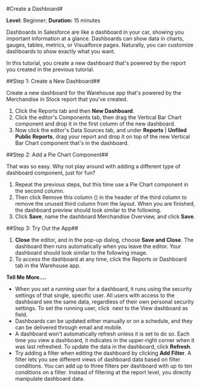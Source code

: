 #Create a Dashboard#

**Level:** Beginner; **Duration:** 15 minutes

Dashboards in Salesforce are like a dashboard in your car, showing you important information at a glance. Dashboards can show data in charts, gauges, tables, metrics, or Visualforce pages. Naturally, you can customize dashboards to show exactly what you want.

In this tutorial, you create a new dashboard that's powered by the report you created in the previous tutorial.

##Step 1: Create a New Dashboard##

Create a new dashboard for the Warehouse app that's powered by the Merchandise in Stock report that you’ve created.

1. Click the Reports tab and then **New Dashboard**.
2. Click the editor's Components tab, then drag the Vertical Bar Chart component and drop it in the first column of the new dashboard.
3. Now click the editor's Data Sources tab, and under **Reports** | **Unfiled Public Reports**, drag your report and drop it on top of the new Vertical Bar Chart component that's in the dashboard.

##Step 2: Add a Pie Chart Component##

That was so easy. Why not play around with adding a different type of dashboard component, just for fun?

1. Repeat the previous steps, but this time use a Pie Chart component in the second column.
2. Then click Remove this column () in the header of the third column to remove the unused third column from the layout. When you are finished, the dashboard preview should look similar to the following.
3. Click **Save**, name the dashboard Merchandise Overview, and click **Save**.


##Step 3: Try Out the App##

1. **Close** the editor, and in the pop-up dialog, choose **Save and Close**. The dashboard then runs automatically when you leave the editor. Your dashboard should look similar to the following image.
2. To access the dashboard at any time, click the Reports or Dashboard tab in the Warehouse app.

**Tell Me More....**

- When you set a running user for a dashboard, it runs using the security settings of that single, specific user. All users with access to the dashboard see the same data, regardless of their own personal security settings. To set the running user, click  next to the View dashboard as field.
- Dashboards can be updated either manually or on a schedule, and they can be delivered through email and mobile.
- A dashboard won't automatically refresh unless it is set to do so. Each time you view a dashboard, it indicates in the upper-right corner when it was last refreshed. To update the data in the dashboard, click **Refresh**.
- Try adding a filter when editing the dashboard by clicking **Add Filter**. A filter lets you see different views of dashboard data based on filter conditions. You can add up to three filters per dashboard with up to ten conditions on a filter. Instead of filtering at the report level, you directly manipulate dashboard data.
